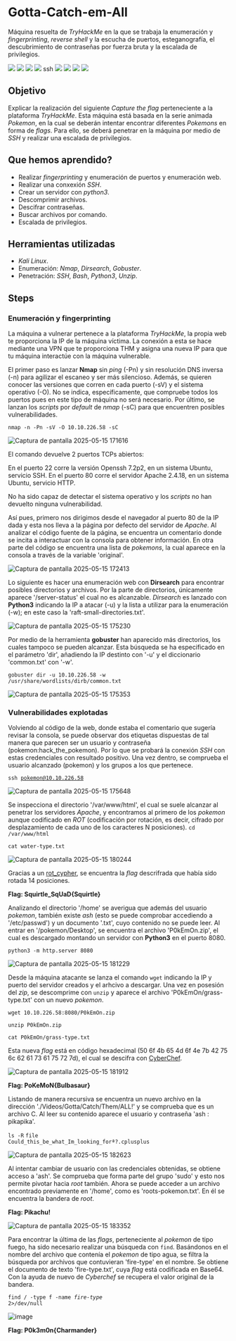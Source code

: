 # Gotta-Catch-em-All

Máquina resuelta de *TryHackMe* en la que se trabaja la enumeración y *fingerprinting*, *reverse shell* y la escucha de puertos, esteganografía, el descubrimiento de contraseñas por fuerza bruta y la escalada de privilegios.
<div>
  <img src="https://img.shields.io/badge/-Kali-5e8ca8?style=for-the-badge&logo=kalilinux&logoColor=white" />
  <img src="https://img.shields.io/badge/-Nmap-6933FF?style=for-the-badge&logo=nmap&logoColor=white" />
  <img src="https://img.shields.io/badge/-Dirsearch-005571?style=for-the-badge&logo=dirsearch&logoColor=white" />
  <img src="https://img.shields.io/badge/-Gobuster-3CBDB1?style=for-the-badge&logo=gobuster&logoColor=white" />
  ssh
  <img src="https://img.shields.io/badge/-php-777BB4?style=for-the-badge&logo=php&logoColor=white" />
  <img src="https://img.shields.io/badge/-Bash-4EAA25?style=for-the-badge&logo=gnubash&logoColor=white" />
  <img src="https://img.shields.io/badge/-python-3776AB?style=for-the-badge&logo=python&logoColor=white" />
  <img src="https://img.shields.io/badge/-unzip-000000?style=for-the-badge&logo=unzip&logoColor=white" />
</div>

## Objetivo

Explicar la realización del siguiente _Capture the flag_ perteneciente a la plataforma *TryHackMe*. Esta máquina está basada en la serie animada *Pokemon*, en la cual se deberán intentar encontrar diferentes *Pokemons* en forma de *flags*. Para ello, se deberá penetrar en la máquina por medio de *SSH* y realizar una escalada de privilegios.

## Que hemos aprendido?

- Realizar *fingerprinting* y enumeración de puertos y enumeración web.
- Realizar una conxexión *SSH*.
- Crear un servidor con *python3*.
- Descomprimir archivos.
- Descifrar contraseñas.
- Buscar archivos por comando.
- Escalada de privilegios.

## Herramientas utilizadas

- *Kali Linux*.
- Enumeración: *Nmap*, *Dirsearch*, *Gobuster*.
- Penetración: *SSH*, *Bash*, *Python3*, *Unzip*. 

## Steps

### Enumeración y fingerprinting

La máquina a vulnerar pertenece a la plataforma *TryHackMe*, la propia web te proporciona la IP de la máquina víctima. La conexión a esta se hace mediante una VPN que te proporciona THM y asigna una nueva IP para que tu máquina interactúe con la máquina vulnerable.

El primer paso es lanzar **Nmap** sin *ping* (-Pn) y sin resolución DNS inversa (-n) para agilizar el escaneo y ser más silencioso. Además, se quieren conocer las versiones que corren en cada puerto (-sV) y el sistema operativo (-O). No se indica, específicamente, que compruebe todos los puertos pues en este tipo de máquina no será necesario. Por último, se lanzan los *scripts* por *default* de *nmap* (-sC) para que encuentren posibles vulnerabilidades.

<code>nmap -n -Pn -sV -O 10.10.226.58 -sC</code>

![Captura de pantalla 2025-05-15 171616](https://github.com/user-attachments/assets/e2ad0251-ddf8-4c77-a94c-cc004aea621b)

El comando devuelve 2 puertos TCPs abiertos:

En el puerto 22 corre la versión Openssh 7.2p2, en un sistema Ubuntu, servicio SSH.
En el puerto 80 corre el servidor Apache 2.4.18, en un sistema Ubuntu, servicio HTTP.

No ha sido capaz de detectar el sistema operativo y los *scripts* no han devuelto ninguna vulnerabilidad.

Así pues, primero nos dirigimos desde el navegador al puerto 80 de la IP dada y esta nos lleva a la página por defecto del servidor de *Apache*. Al analizar el código fuente de la página, se encuentra un comentario donde se incita a interactuar con la consola para obtener información. En otra parte del código se encuentra una lista de *pokemons*, la cual aparece en la consola a través de la variable 'original'.

![Captura de pantalla 2025-05-15 172413](https://github.com/user-attachments/assets/cfe2840a-818a-4b94-b058-eb2a56c9b651)

Lo siguiente es hacer una enumeración web con **Dirsearch** para encontrar posibles directorios y archivos.  Por la parte de directorios, únicamente aparece '/server-status' el cual no es alcanzable. *Dirsearch* es lanzado con **Python3** indicando la IP a atacar (-u) y la lista a utilizar para la enumeración (-w); en este caso la 'raft-small-directories.txt'.

![Captura de pantalla 2025-05-15 175230](https://github.com/user-attachments/assets/02e63ef5-95ec-4349-9d69-63bd7fbb1097)

Por medio de la herramienta **gobuster** han aparecido más directorios, los cuales tampoco se pueden alcanzar. Esta búsqueda se ha especificado en el parámetro 'dir', añadiendo la IP destinto con '-u' y el diccionario 'common.txt' con '-w'.

<code>gobuster dir -u 10.10.226.58 -w /usr/share/wordlists/dirb/common.txt</code>

![Captura de pantalla 2025-05-15 175353](https://github.com/user-attachments/assets/9921205d-45a2-42db-9673-1c6d134568ec)

### Vulnerabilidades explotadas

Volviendo al código de la web, donde estaba el comentario que sugería revisar la consola, se puede observar dos etiquetas dispuestas de tal manera que parecen ser un usuario y contraseña (pokemon:hack_the_pokemon). Por lo que se probará la conexión *SSH* con estas credenciales con resultado positivo. Una vez dentro, se comprueba el usuario alcanzado (pokemon) y los grupos a los que pertenece.

<code>ssh pokemon@10.10.226.58</code>

![Captura de pantalla 2025-05-15 175648](https://github.com/user-attachments/assets/a6f58264-4d21-4db7-b96e-59fdd71ab669)

Se inspecciona el directorio '/var/www/html', el cual se suele alcanzar al penetrar los servidores *Apache*, y encontramos al primero de los *pokemon* aunque codificado en *ROT* (codificación por rotación, es decir, cifrado por desplazamiento de cada uno de los caracteres N posiciones).
<code>cd /var/www/html</code>

<code>cat water-type.txt</code>

![Captura de pantalla 2025-05-15 180244](https://github.com/user-attachments/assets/a7e20069-00fa-4e05-9cd2-65805a4b295e)

Gracias a un [rot_cypher](https://www.dcode.fr/rot-cipher), se encuentra la *flag* descrifrada que había sido rotada 14 posiciones.

**Flag: Squirtle_SqUaD{Squirtle}**

Analizando el directorio '/home' se averigua que además del usuario *pokemon*, también existe *ash* (esto se puede comprobar accediendo a '/etc/passwd') y un documento '.txt', cuyo contenido no se puede leer. Al entrar en '/pokemon/Desktop', se encuentra el archivo 'P0kEmOn.zip', el cual es descargado montando un servidor con **Python3** en el puerto 8080.

<code>python3 -m http.server 8080</code>

![Captura de pantalla 2025-05-15 181229](https://github.com/user-attachments/assets/631e7a4c-f584-44fe-b503-b93e696c5c67)

Desde la máquina atacante se lanza el comando <code>wget</code> indicando la IP y puerto del servidor creados y el arhcivo a descargar. Una vez en posesión del *zip*, se descomprime con <code>unzip</code> y aparece el archivo 'P0kEmOn/grass-type.txt' con un nuevo *pokemon*.

<code>wget 10.10.226.58:8080/P0kEmOn.zip</code>

<code>unzip P0kEmOn.zip</code>

<code>cat P0kEmOn/grass-type.txt</code>

Esta nueva *flag* está en código hexadecimal (50 6f 4b 65 4d 6f 4e 7b 42 75 6c 62 61 73 61 75 72 7d), el cual se descifra con [CyberChef](https://gchq.github.io/CyberChef/). 

![Captura de pantalla 2025-05-15 181912](https://github.com/user-attachments/assets/46c7763c-de89-4c58-8aa2-132bfa6ecdc6)

**Flag: PoKeMoN{Bulbasaur}**

Listando de manera recursiva se encuentra un nuevo archivo en la dirección './Videos/Gotta/Catch/Them/ALL!' y se comprueba que es un archivo C. Al leer su contenido aparece el usuario y contraseña 'ash : pikapika'.

<code>ls -R</code>
<code>file Could_this_be_what_Im_looking_forª?.cplusplus</code>

![Captura de pantalla 2025-05-15 182623](https://github.com/user-attachments/assets/7451aac9-2d94-44d1-8e84-b40f609a777f)

Al intentar cambiar de usuario con las credenciales obtenidas, se obtiene acceso a 'ash'. Se comprueba que forma parte del grupo 'sudo' y esto nos permite pivotar hacia *root* también. Ahora se puede acceder a un archivo encontrado previamente en '/home', como es 'roots-pokemon.txt'. En él se encuentra la bandera de *root*.

**Flag: Pikachu!**

![Captura de pantalla 2025-05-15 183352](https://github.com/user-attachments/assets/431f4d7f-b950-4316-a777-e62fe8cdc545)

Para encontrar la última de las *flags*, perteneciente al *pokemon* de tipo fuego, ha sido necesario realizar una búsqueda con <code>find</code>. Basándonos en el nombre del archivo que contenía el *pokemon* de tipo agua, se filtra la búsqueda por archivos que contuvieran 'fire-type' en el nombre. Se obtiene el documento de texto 'fire-type.txt', cuya *flag* está codificada en Base64. Con la ayuda de nuevo de *Cyberchef* se recupera el valor original de la bandera.

<code>find / -type f -name *fire-type* 2>/dev/null</code>

![image](https://github.com/user-attachments/assets/0eeb9ed4-032b-4c91-9c63-401588e8feaf)

**Flag: P0k3m0n{Charmander}**
